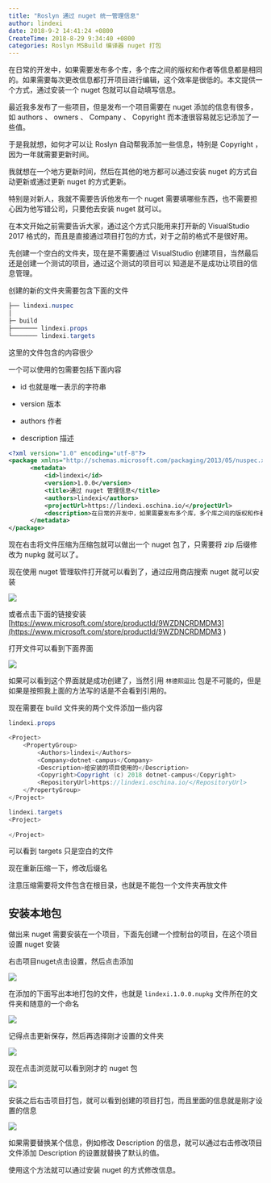 ```yaml
---
title: "Roslyn 通过 nuget 统一管理信息"
author: lindexi
date: 2018-9-2 14:41:24 +0800
CreateTime: 2018-8-29 9:34:40 +0800
categories: Roslyn MSBuild 编译器 nuget 打包
---
```


在日常的开发中，如果需要发布多个库，多个库之间的版权和作者等信息都是相同的。如果需要每次更改信息都打开项目进行编辑，这个效率是很低的。本文提供一个方式，通过安装一个 nuget 包就可以自动填写信息。

<!--more-->


<!-- csdn -->

<!-- 标签：Roslyn，MSBuild,编译器,nuget,打包 -->

最近我多发布了一些项目，但是发布一个项目需要在 nuget 添加的信息有很多，如 authors 、 owners 、 Company 、 Copyright 而本渣很容易就忘记添加了一些值。

于是我就想，如何才可以让 Roslyn 自动帮我添加一些信息，特别是 Copyright ，因为一年就需要更新时间。

我就想在一个地方更新时间，然后在其他的地方都可以通过安装 nuget 的方式自动更新或通过更新 nuget 的方式更新。

特别是对新人，我就不需要告诉他发布一个 nuget 需要填哪些东西，也不需要担心因为他写错公司，只要他去安装 nuget 就可以。


在本文开始之前需要告诉大家，通过这个方式只能用来打开新的 VisualStudio 2017 格式的，而且是直接通过项目打包的方式，对于之前的格式不是很好用。

先创建一个空白的文件夹，现在是不需要通过 VisualStudio 创建项目，当然最后还是创建一个测试的项目，通过这个测试的项目可以 知道是不是成功让项目的信息管理。

创建的新的文件夹需要包含下面的文件

```csharp
├── lindexi.nuspec
│
├─ build
├─────── lindexi.props
└─────── lindexi.targets
```
这里的文件包含的内容很少

一个可以使用的包需要包括下面内容

 - id 也就是唯一表示的字符串

 - version 版本

 - authors 作者

 - description 描述

```xml
<?xml version="1.0" encoding="utf-8"?>
<package xmlns="http://schemas.microsoft.com/packaging/2013/05/nuspec.xsd">
	  <metadata>
	  	  <id>lindexi</id>
	  	  <version>1.0.0</version>
	  	  <title>通过 nuget 管理信息</title>
	  	  <authors>lindexi</authors>
	  	  <projectUrl>https://lindexi.oschina.io/</projectUrl>
	  	  <description>在日常的开发中，如果需要发布多个库，多个库之间的版权和作者等信息都是相同的。如果需要每次更改信息都打开项目进行编辑，这个效率是很低的。本文提供一个方式，通过安装一个 nuget 包就可以自动填写信息</description>
	  </metadata>
</package>
```

现在右击将文件压缩为压缩包就可以做出一个 nuget 包了，只需要将 zip 后缀修改为 nupkg 就可以了。

现在使用 nuget 管理软件打开就可以看到了，通过应用商店搜索 nuget 就可以安装

<!-- ![](image/Roslyn 通过 nuget 统一管理信息/Roslyn 通过 nuget 统一管理信息1.png) -->

![](http://image.acmx.xyz/lindexi%2F201892115453256)

或者点击下面的链接安装 [https://www.microsoft.com/store/productId/9WZDNCRDMDM3](https://www.microsoft.com/store/productId/9WZDNCRDMDM3 )

打开文件可以看到下面界面

<!-- ![](image/Roslyn 通过 nuget 统一管理信息/Roslyn 通过 nuget 统一管理信息2.png) -->

![](http://image.acmx.xyz/lindexi%2F20189212219350)

如果可以看到这个界面就是成功创建了，当然引用 `林德熙逗比` 包是不可能的，但是如果是按照我上面的方法写的话是不会看到引用的。

现在需要在 build 文件夹的两个文件添加一些内容

```csharp
lindexi.props

<Project>
	<PropertyGroup>
		<Authors>lindexi</Authors>
        <Company>dotnet-campus</Company>
        <Description>给安装的项目使用的</Description>
        <Copyright>Copyright (c) 2018 dotnet-campus</Copyright>
        <RepositoryUrl>https://lindexi.oschina.io/</RepositoryUrl>
	</PropertyGroup>
</Project>
```

```csharp
lindexi.targets
<Project>
	
</Project>
```

可以看到 targets 只是空白的文件

现在重新压缩一下，修改后缀名

注意压缩需要将文件包含在根目录，也就是不能包一个文件夹再放文件

## 安装本地包

做出来 nuget 需要安装在一个项目，下面先创建一个控制台的项目，在这个项目设置 nuget 安装

右击项目nuget点击设置，然后点击添加

<!-- ![](image/Roslyn 通过 nuget 统一管理信息/Roslyn 通过 nuget 统一管理信息3.png) -->

![](http://image.acmx.xyz/lindexi%2F2018921242123)

在添加的下面写出本地打包的文件，也就是 `lindexi.1.0.0.nupkg` 文件所在的文件夹和随意的一个命名

<!-- ![](image/Roslyn 通过 nuget 统一管理信息/Roslyn 通过 nuget 统一管理信息4.png) -->

![](http://image.acmx.xyz/lindexi%2F201892143544957)

记得点击更新保存，然后再选择刚才设置的文件夹

<!-- ![](image/Roslyn 通过 nuget 统一管理信息/Roslyn 通过 nuget 统一管理信息5.png) -->

![](http://image.acmx.xyz/lindexi%2F201892143624347)

现在点击浏览就可以看到刚才的 nuget 包

<!-- ![](image/Roslyn 通过 nuget 统一管理信息/Roslyn 通过 nuget 统一管理信息0.png) -->

![](http://image.acmx.xyz/lindexi%2F201892115027450)

安装之后右击项目打包，就可以看到创建的项目打包，而且里面的信息就是刚才设置的信息

<!-- ![](image/Roslyn 通过 nuget 统一管理信息/Roslyn 通过 nuget 统一管理信息6.png) -->

![](http://image.acmx.xyz/lindexi%2F20189214390416)

如果需要替换某个信息，例如修改 Description 的信息，就可以通过右击修改项目文件添加 Description 的设置就替换了默认的值。

使用这个方法就可以通过安装 nuget 的方式修改信息。

